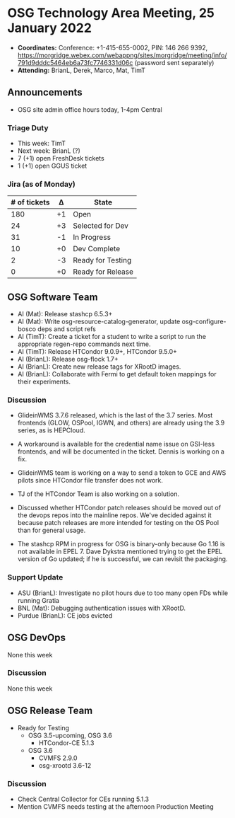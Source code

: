 # OSG Technology Area Meeting, 25 January 2022

-   **Coordinates:** Conference: +1-415-655-0002, PIN: 146 266 9392,
    <https://morgridge.webex.com/webappng/sites/morgridge/meeting/info/791d9dddc5464eb6a73fc7746331d06c> (password sent separately)
-   **Attending:** BrianL, Derek, Marco, Mat, TimT

## Announcements

- OSG site admin office hours today, 1-4pm Central

### Triage Duty

-   This week: TimT
-   Next week: BrianL (?)
-   7 (+1) open FreshDesk tickets
-   1 (+1) open GGUS ticket

### Jira (as of Monday)

| # of tickets | &Delta; | State             |
|--------------|---------|-------------------|
| 180          | +1      | Open              |
| 24           | +3      | Selected for Dev  |
| 31           | -1      | In Progress       |
| 10           | +0      | Dev Complete      |
| 2            | -3      | Ready for Testing |
| 0            | +0      | Ready for Release |

## OSG Software Team

-   AI (Mat): Release stashcp 6.5.3+
-   AI (Mat): Write osg-resource-catalog-generator, update osg-configure-bosco deps and script refs
-   AI (TimT): Create a ticket for a student to write a script to run the appropriate regen-repo commands next time.
-   AI (TimT): Release HTCondor 9.0.9+, HTCondor 9.5.0+
-   AI (BrianL): Release osg-flock 1.7+
-   AI (BrianL): Create new release tags for XRootD images.
-   AI (BrianL): Collaborate with Fermi to get default token mappings for their experiments.

### Discussion

-   GlideinWMS 3.7.6 released, which is the last of the 3.7 series.
    Most frontends (GLOW, OSPool, IGWN, and others) are already using the 3.9 series, as is HEPCloud.
-   A workaround is available for the credential name issue on GSI-less frontends,
    and will be documented in the ticket.
    Dennis is working on a fix.
-   GlideinWMS team is working on a way to send a token to GCE and AWS pilots since HTCondor file transfer does not work.
-   TJ of the HTCondor Team is also working on a solution.

-   Discussed whether HTCondor patch releases should be moved out of the devops repos into the mainline repos.
    We've decided against it because patch releases are more intended for testing on the OS Pool than for general usage.

-   The stashcp RPM in progress for OSG is binary-only because Go 1.16 is not available in EPEL 7.
    Dave Dykstra mentioned trying to get the EPEL version of Go updated; if he is successful, we can revisit the packaging.

### Support Update

-   ASU (BrianL): Investigate no pilot hours due to too many open FDs while running Gratia
-   BNL (Mat): Debugging authentication issues with XRootD.
-   Purdue (BrianL): CE jobs evicted

## OSG DevOps

None this week

### Discussion

None this week

## OSG Release Team

-   Ready for Testing
    -   OSG 3.5-upcoming, OSG 3.6
        -   HTCondor-CE 5.1.3
    -   OSG 3.6
        -   CVMFS 2.9.0
        -   osg-xrootd 3.6-12

### Discussion

-   Check Central Collector for CEs running 5.1.3
-   Mention CVMFS needs testing at the afternoon Production Meeting
